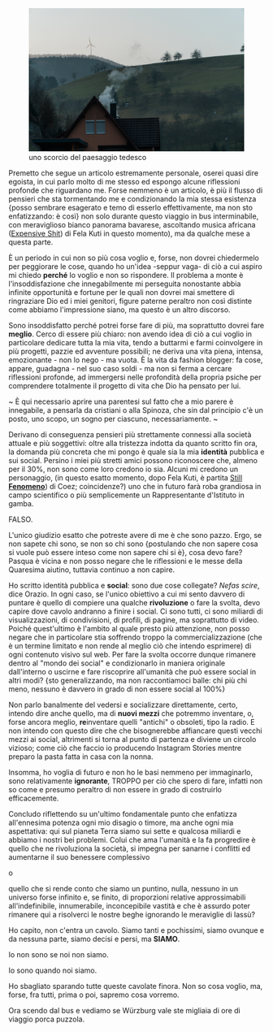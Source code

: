 ---
---
<figure><img src="/images/2018-03-23-Iter-per-mentis-casinum.jpg" alt="uno scorcio del paesaggio tedesco" /><figcaption>uno scorcio del paesaggio tedesco</figcaption></figure>
Premetto che segue un articolo estremamente personale, oserei quasi dire egoista, in cui parlo molto di me stesso ed espongo alcune riflessioni profonde che riguardano me.
Forse nemmeno è un articolo, è più il flusso di pensieri che sta tormentando me e condizionando la mia stessa esistenza {posso sembrare esagerato e temo di esserlo effettivamente, ma non sto enfatizzando: è così} non solo durante questo viaggio in bus interminabile, con meraviglioso bianco panorama bavarese, ascoltando musica africana (<a href="https://youtu.be/bmXvpuseXWU" rel="noopener noreferrer" target="_blank">Expensive Shit</a>) di Fela Kuti in questo momento), ma da qualche mese a questa parte.

È un periodo in cui non so più cosa voglio e, forse, non dovrei chiedermelo per peggiorare le cose, quando ho un'idea -seppur vaga- di ciò a cui aspiro mi chiedo **perché** lo voglio e non so rispondere. Il problema a monte è l'insoddisfazione che innegabilmente mi perseguita nonostante abbia infinite opportunità e fortune per le quali non dovrei mai smettere di ringraziare Dio ed i miei genitori, figure paterne peraltro non così distinte come abbiamo l'impressione siano, ma questo è un altro discorso.


Sono insoddisfatto perché potrei forse fare di più, ma soprattutto dovrei fare **meglio**. Cerco di essere più chiaro: non avendo idea di ciò a cui voglio in particolare dedicare tutta la mia vita, tendo a buttarmi e farmi coinvolgere in più progetti, pazzie ed avventure possibili; ne deriva una vita piena, intensa, emozionante - non lo nego - ma vuota. È la vita da fashion blogger: fa cose, appare, guadagna - nel suo caso soldi - ma non si ferma a cercare riflessioni profonde, ad immergersi nelle profondità della propria psiche per comprendere totalmente il progetto di vita che Dio ha pensato per lui.


~ È qui necessario aprire una parentesi sul fatto che a mio parere è innegabile, a pensarla da cristiani o alla Spinoza, che sin dal principio c'è un posto, uno scopo, un sogno per ciascuno, necessariamente. ~


Derivano di conseguenza pensieri più strettamente connessi alla società attuale e più soggettivi: oltre alla tristezza indotta da quanto scritto fin ora, la domanda più concreta che mi pongo è quale sia la mia **identità** pubblica e sui social. Persino i miei più stretti amici possono riconoscere che, almeno per il 30%, non sono come loro credono io sia. Alcuni mi credono un personaggio, (in questo esatto momento, dopo Fela Kuti, è partita <a href="https://youtu.be/iDbIPQjkcGg" rel="noopener noreferrer" target="_blank">Still **Fenomeno**</a>) di Coez; coincidenze?) uno che in futuro farà roba grandiosa in campo scientifico o più semplicemente un Rappresentante d'Istituto in gamba.

FALSO.

L'unico giudizio esatto che potreste avere di me è che sono pazzo. Ergo, se non sapete chi sono, se non so chi sono {postulando che non sapere cosa si vuole può essere inteso come non sapere chi si è}, cosa devo fare? Pasqua è vicina e non posso negare che le riflessioni e le messe della Quaresima aiutino, tuttavia continuo a non capire.


Ho scritto identità pubblica e **social**: sono due cose collegate? _Nefas scire_, dice Orazio. In ogni caso, se l'unico obiettivo a cui mi sento davvero di puntare è quello di compiere una qualche **rivoluzione** o fare la svolta, devo capire dove cavolo andranno a finire i social. Ci sono tutti, ci sono miliardi di visualizzazioni, di condivisioni, di profili, di pagine, ma soprattutto di video. Poiché quest'ultimo è l'ambito al quale presto più attenzione, non posso negare che in particolare stia soffrendo troppo la commercializzazione (che è un termine limitato e non rende al meglio ciò che intendo esprimere) di ogni contenuto visivo sul web. Per fare la svolta occorre dunque rimanere dentro al "mondo dei social" e condizionarlo in maniera originale dall'interno o uscirne e fare riscoprire all'umanità che può essere social in altri modi? {sto generalizzando, ma non raccontiamoci balle: chi più chi meno, nessuno è davvero in grado di non essere social al 100%}


Non parlo banalmente del vedersi e socializzare direttamente, certo, intendo dire anche quello, ma di **nuovi mezzi** che potremmo inventare, o, forse ancora meglio, **re**inventare quelli "antichi" o obsoleti, tipo la radio. E non intendo con questo dire che che bisognerebbe affiancare questi vecchi mezzi ai social, altrimenti si torna al punto di partenza e diviene un circolo vizioso; come ciò che faccio io producendo Instagram Stories mentre preparo la pasta fatta in casa con la nonna.


Insomma, ho voglia di futuro e non ho le basi nemmeno per immaginarlo, sono relativamente **ignorante**, TROPPO per ciò che spero di fare, infatti non so come e presumo peraltro di non essere in grado di costruirlo efficacemente.


Concludo riflettendo su un'ultimo fondamentale punto che enfatizza all'ennesima potenza ogni mio disagio o timore, ma anche ogni mia aspettativa: qui sul pianeta Terra siamo sui sette e qualcosa miliardi e abbiamo i nostri bei problemi. Colui che ama l'umanità e la fa progredire è quello che ne rivoluziona la società, si impegna per sanarne i conflitti ed aumentarne il suo benessere complessivo


o


quello che si rende conto che siamo un puntino, nulla, nessuno in un universo forse infinito e, se finito, di proporzioni relative approssimabili all'indefinibile, innumerabile, inconcepibile vastità e che è assurdo poter rimanere qui a risolverci le nostre beghe ignorando le meraviglie di lassù?


Ho capito, non c'entra un cavolo. Siamo tanti e pochissimi, siamo ovunque e da nessuna parte, siamo decisi e persi, ma **SIAMO**.


Io non sono se noi non siamo.


Io sono quando noi siamo.


Ho sbagliato sparando tutte queste cavolate finora. Non so cosa voglio, ma, forse, fra tutti, prima o poi, sapremo cosa vorremo.


Ora scendo dal bus e vediamo se Würzburg vale ste migliaia di ore di viaggio porca puzzola.
